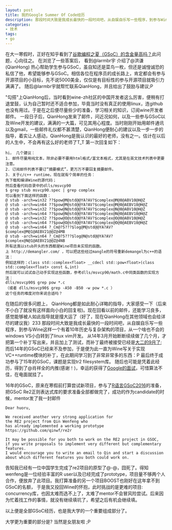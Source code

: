 ```yaml
---
layout: post
title: 我的Google Summer Of Code经历
description: 那段时间大致是我成长最快的一段时间吧，从自娱自乐写一些程序，到参与Wine这样一个有着10年历史与复杂架构的项目，从一个啥也不会的windows VS小白转到了linux vim开发。
categories:
- 技术
tags:
- go
---
```


在大一寒假时，正好在知乎看到了[谷歌编程之夏（GSoC）的含金量高吗？](https://www.zhihu.com/question/20979544)此问题，心向往之。
在浏览了一些答案后， 看到@larmbr宇 介绍了@洪谦(QianHong) 热心帮助学生参与GSoC，虽自知还是菜鸟一枚，但还是诚惶诚恐的私信了他，希望能够参与GSoC。相信各位在程序员的成长路上，肯定都会有参与开源项目的小目标，先不说5000美金，仅仅是有目标性的参与开源项目就吸引力满满了。
随后@larmbr宇就帮忙联系QianHong，并且给出了鼓励与建议;P

"勾搭"上QianHong后，当时看到wine-zh社区的中国开发者这么厉害，便稍有打退堂鼓，认为自己暂时还不适合参加，毕竟当时没有真正的使用linux，连github也没有用过。于是在之后便尽量些少的准备，学习相关的知识，订阅wine开发者邮件。
一段日子后，QianHong发来了邮件，问近况如何，以及一些参与GSoC以及Wine开发的建议，满满的一大篇，可见其用心程度。当时刚刚开始用邮件通讯以及gmail，一些邮件礼仪都不甚清楚，QianHong便耐心的建议以及一步一步的指导，着实让人感动，QianHong是我认识的最好的老师，没有之一。估计在以后的人生中，不会再有这么好的老师了T_T 第一次回复如下：

```
hi， 几个建议：
1. 邮件尽量用纯文本，除非必要不要用html格式/富文本格式，尤其是在英文技术列表中更要注意。
2. 订阅邮件列表不要订“摘要模式”，更万万不要回复摘要邮件。
3. 关于c/c++ runtime，现在就有个简单的任务：
先下载和编译Wine的源代码；
然后查看代码目录中的dlls/msvcp90
$ grep stub msvcp90.spec | grep complex
可以看到下面这样的函数：
@ stub -arch=win32 ??$pow@M@std@@YA?AV?$complex@M@0@ABV10@H@Z
@ stub -arch=win64 ??$pow@M@std@@YA?AV?$complex@M@0@AEBV10@H@Z
@ stub -arch=win32 ??$pow@N@std@@YA?AV?$complex@N@0@ABV10@H@Z
@ stub -arch=win64 ??$pow@N@std@@YA?AV?$complex@N@0@AEBV10@H@Z
@ stub -arch=win32 ??$pow@O@std@@YA?AV?$complex@O@0@ABV10@H@Z
@ stub -arch=win64 ??$pow@O@std@@YA?AV?$complex@O@0@AEBV10@H@Z
@ stub -arch=win64 ?_Cm@?5???$log@M@std@@YA?AV?$complex@M@1@AEBV21@@Z@4MB
@ stub -arch=win64 ?_Cm@?5???$log@N@std@@YA?AV?$complex@N@1@AEBV21@@Z@4NB
所有这类以stub开头的东西都是Wine项目未实现的函数。
上 http://demangler.com/ ，可以把这些经过mangle的符号重新demangel为c++的语法：
例如这样的：class std::complex<float> __cdecl std::pow<float>(class
std::complex<float> const &,int)
然后就可以试试自己动手实现这些函数，参考dlls/msvcp90/math.c中同类函数的实现方法：
dlls/msvcp90$ grep pow *.c
（或者 dlls/msvcp90$ grep -A50 -B50 -w pow *.c ）
这个任务的难度对你来说合适吗？
```

在随后的很多问题上， QianHong都是如此耐心详略的指导，大家感受一下（后来不小白了就没有这样面向小白的回复啦)。现在回看以前的邮件，还能学习良多，感觉能够被人如此指导就是撞大运了（好了，现在QianHong在其他领域也会给详尽的建议我）233
那段时间大致是我成长最快的一段时间吧，从自娱自乐写一些程序，到参与Wine这样一个有着10年历史与复杂架构的项目，从一个啥也不会的windows VS小白转到了linux vim开发。
从14年3月开始断断续续做了几个月，才把第一个补丁写出来，并且加上了测试，而补丁最终被接受已经是[大二的9月了](http://source.winehq.org/git/wine.git/commit/f02ff7f651c641e52ac5861eac317c4dc320787f); 
而后14年的GSoC已经来不及参加，于是便为此一直为Wine写关于实现VC++runtime模块的补丁，在此期间学习到了非常非常多的东西：P
最后终于成功参与了15年的GSoC，课题是实现tr2 filesystem库。
随后也可能是凭着此经历，得到了@肖祥全的内推(感谢！)，幸运的获得了[Google的面试](http://huoru.github.io/2016/10/25/GoogleJapanInterview/)，可惜算法不佳，在电面就挂了。

16年的GSoC，原来在寒假前打算尝试新项目，参与了[R语言GSoC2016](https://github.com/huoru/R-GSoC2016)的准备，把GSoC Re2正则表达式库的要求准备全部都做完了，成功的作为candidate的时候，mentor发了我一封邮件

```
Dear huoru,

We received another very strong application for
the RE2 project from Qin Wenfeng who
has already implemented a working prototype https://github.com/qinwf/re2r

It may be possible for you both to work on the RE2 project in GSOC,
if you write proposals to implement very different but complementary features. 
I would encourage you to write an email to Qin and start a discussion
about which different features you both could work on.
```

告知我已经有一位中国学生完成了re2项目的原型了@-@，囧死了。得知wenfeng是一位经验丰富的R user以及已经完成了prototype，项目量不够两个人合作，便放弃了此项目。我打算准备的另一个项目BOOST也刚好在这年拿不到GSoC的名额， 于是我又投回Wine的怀抱，此时挑战的是更难的项目: concurrency库，也因太难而选不上了，太难了mentor不会冒风险尝试。后来因为忙着找工作的事情，就没有继续填坑了，希望之后有机会继续填。

以上便是全部GSoC经历，也是我大学的一个重要组成部分了。


大学更为重要的部分是? 
当然是女朋友啦 ;P
